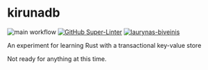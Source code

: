 # kirunadb

![main workflow](https://github.com/laurynas-biveinis/kirunadb/actions/workflows/main.yml/badge.svg)
[![GitHub Super-Linter](https://github.com/laurynas-biveinis/kirunadb/workflows/Lint%20Code%20Base/badge.svg)](https://github.com/marketplace/actions/super-linter)
[![laurynas-biveinis](https://circleci.com/gh/laurynas-biveinis/kirunadb.svg?style=svg)](https://app.circleci.com/pipelines/github/laurynas-biveinis/kirunadb)

An experiment for learning Rust with a transactional key-value store

Not ready for anything at this time.
